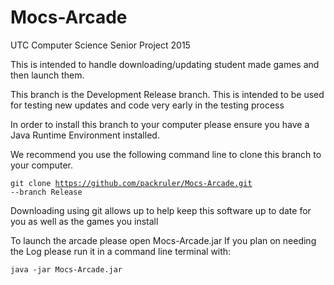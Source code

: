# Mocs-Arcade
UTC Computer Science Senior Project 2015

This is intended to handle downloading/updating student made games and then launch them.

This branch is the Development Release branch. This is intended to be used for testing new updates and code very early in the testing process

In order to install this branch to your computer please ensure you have a Java Runtime Environment installed.

We recommend you use the following command line to clone this branch to your computer.

<code>git clone https://github.com/packruler/Mocs-Arcade.git --branch Release</code>

Downloading using git allows up to help keep this software up to date for you as well as the games you install

To launch the arcade please open Mocs-Arcade.jar
If you plan on needing the Log please run it in a command line terminal with:

<code>java -jar Mocs-Arcade.jar</code>
